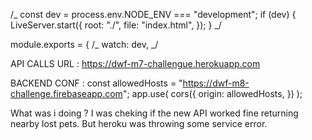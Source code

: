 <!-- Esto va arriba de module.exports en webpack -->

/_ const dev = process.env.NODE_ENV === "development";
if (dev) {
LiveServer.start({
root: "./",
file: "index.html",
});
} _/

<!-- Dentro del module.exports va el watch dev que saque -->

module.exports = {
/_ watch: dev, _/

API CALLS URL :
https://dwf-m7-challengue.herokuapp.com

BACKEND CONF :
const allowedHosts = "https://dwf-m8-challenge.firebaseapp.com";
app.use(
cors({
origin: allowedHosts,
})
);

What was i doing ?
I was cheking if the new API worked fine returning nearby lost pets. But heroku was throwing some service error.
